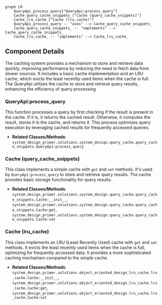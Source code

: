 ```mermaid
graph LR
    QueryApi_process_query["QueryApi:process_query"]
    Cache_query_cache_snippets_["Cache (query_cache_snippets)"]
    Cache_lru_cache_["Cache (lru_cache)"]
    QueryApi_process_query -- "uses" --> Cache_query_cache_snippets_
    Cache_query_cache_snippets_ -- "implements" --> Cache_query_cache_snippets_
    Cache_lru_cache_ -- "implements" --> Cache_lru_cache_
```

## Component Details

The caching system provides a mechanism to store and retrieve data quickly, improving performance by reducing the need to fetch data from slower sources. It includes a basic cache implementation and an LRU cache, which evicts the least recently used items when the cache is full. The QueryApi utilizes the cache to store and retrieve query results, enhancing the efficiency of query processing.

### QueryApi:process_query
This function processes a query by first checking if the result is present in the cache. If it is, it returns the cached result. Otherwise, it computes the result, stores it in the cache, and returns it. This process optimizes query execution by leveraging cached results for frequently accessed queries.
- **Related Classes/Methods**: `system_design_primer.solutions.system_design.query_cache.query_cache_snippets.QueryApi:process_query`

### Cache (query_cache_snippets)
This class implements a simple cache with `get` and `set` methods. It's used by `QueryApi:process_query` to store and retrieve query results. The cache provides basic storage functionality for query results.
- **Related Classes/Methods**: `system_design_primer.solutions.system_design.query_cache.query_cache_snippets.Cache:__init__`, `system_design_primer.solutions.system_design.query_cache.query_cache_snippets.Cache:get`, `system_design_primer.solutions.system_design.query_cache.query_cache_snippets.Cache:set`

### Cache (lru_cache)
This class implements an LRU (Least Recently Used) cache with `get` and `set` methods. It evicts the least recently used items when the cache is full, optimizing for frequently accessed data. It provides a more sophisticated caching mechanism compared to the simple cache.
- **Related Classes/Methods**: `system_design_primer.solutions.object_oriented_design.lru_cache.lru_cache.Cache:__init__`, `system_design_primer.solutions.object_oriented_design.lru_cache.lru_cache.Cache:get`, `system_design_primer.solutions.object_oriented_design.lru_cache.lru_cache.Cache:set`
